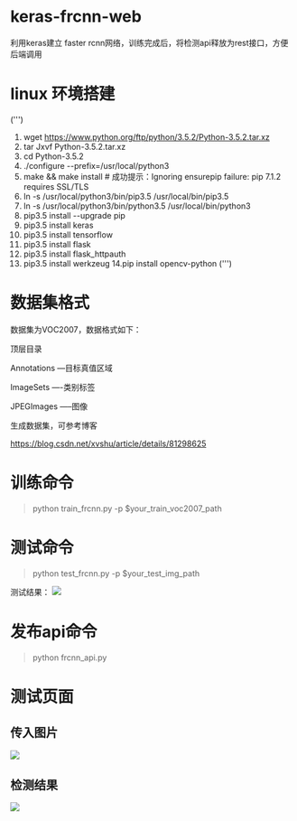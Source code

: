 # keras-frcnn-web

利用keras建立 faster rcnn网络，训练完成后，将检测api释放为rest接口，方便后端调用

# linux 环境搭建
(''')
  1. wget  https://www.python.org/ftp/python/3.5.2/Python-3.5.2.tar.xz
  2. tar Jxvf  Python-3.5.2.tar.xz
  3. cd Python-3.5.2
  4. ./configure --prefix=/usr/local/python3
  5. make && make install  # 成功提示：Ignoring ensurepip failure: pip 7.1.2 requires SSL/TLS
  6. ln -s /usr/local/python3/bin/pip3.5 /usr/local/bin/pip3.5
  7. ln -s /usr/local/python3/bin/python3.5 /usr/local/bin/python3
  8. pip3.5 install --upgrade pip
  9. pip3.5 install keras
  10. pip3.5 install  tensorflow
  11. pip3.5 install flask
  12. pip3.5 install  flask_httpauth
  13. pip3.5 install  werkzeug
  14.pip install opencv-python
(''')

# 数据集格式

数据集为VOC2007，数据格式如下：

顶层目录

Annotations —目标真值区域

ImageSets —-类别标签

JPEGImages —–图像


生成数据集，可参考博客

https://blog.csdn.net/xvshu/article/details/81298625

# 训练命令

  >python train_frcnn.py -p $your_train_voc2007_path


# 测试命令

  >python test_frcnn.py -p $your_test_img_path


测试结果：
<img src="https://github.com/xvshu/keras-frcnn-web/blob/master/doc/img-fit.jpg" >


# 发布api命令

  >python frcnn_api.py


# 测试页面
## 传入图片
<img src="https://github.com/xvshu/keras-frcnn-web/blob/master/doc/mian_web.jpg" >


## 检测结果
<img src="https://github.com/xvshu/keras-frcnn-web/blob/master/doc/fit_web.jpg" >



